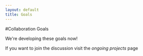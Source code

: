 ```yaml
---
layout: default
title: Goals
---
```

#Collaboration Goals

We're developing these goals now!

If you want to join the discussion visit the *ongoing projects* page
